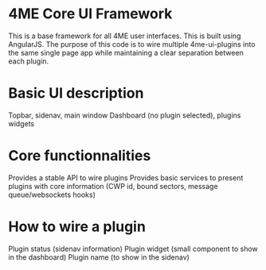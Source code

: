 # 4ME Core UI Framework

This is a base framework for all 4ME user interfaces. This is built using AngularJS.
The purpose of this code is to wire multiple 4me-ui-plugins into the same single page app while maintaining a clear separation between each plugin.

# Basic UI description
Topbar, sidenav, main window
Dashboard (no plugin selected), plugins widgets

# Core functionnalities
Provides a stable API to wire plugins
Provides basic services to present plugins with core information (CWP id, bound sectors, message queue/websockets hooks)

# How to wire a plugin
Plugin status (sidenav information)
Plugin widget (small component to show in the dashboard)
Plugin name (to show in the sidenav)